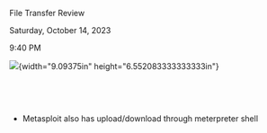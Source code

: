 File Transfer Review

Saturday, October 14, 2023

9:40 PM

![](000_File_Transfer_Review_000.png){width="9.09375in" height="6.552083333333333in"}

 

 

-   Metasploit also has upload/download through meterpreter shell
